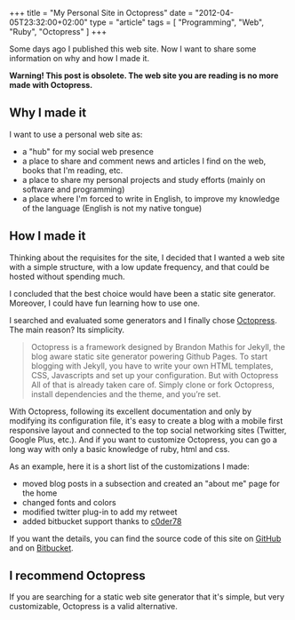 +++
title      = "My Personal Site in Octopress"
date       = "2012-04-05T23:32:00+02:00"
type       = "article"
tags       = [ "Programming", "Web", "Ruby", "Octopress" ]
+++

Some days ago I published this web site. Now I want to share
some information on why and how I made it.

<!--more-->
__Warning! This post is obsolete. The web site you are reading is no more made with Octopress.__

## Why I made it
I want to use a personal web site as:

* a "hub" for my social web presence
* a place to share and comment news and articles I find on the web,
  books that I'm reading, etc.
* a place to share my personal projects and study efforts (mainly on
  software and programming)
* a place where I'm forced to write in English, to improve my knowledge
  of the language (English is not my native tongue)

## How I made it
Thinking about the requisites for the site, I decided that I wanted
a web site with a simple structure, with a low update frequency,
and that could be hosted without spending much.

I concluded that the best choice would have been a static site generator.
Moreover, I could have fun learning how to use one.

I searched and evaluated some generators and I finally chose [Octopress](http://octopress.org).
The main reason? Its simplicity.

> Octopress is a framework designed by Brandon Mathis for Jekyll, the blog aware static site generator powering Github Pages. To start blogging with Jekyll, you have to write your own HTML templates, CSS, Javascripts and set up your configuration. But with Octopress All of that is already taken care of. Simply clone or fork Octopress, install dependencies and the theme, and you’re set.

With Octopress, following its excellent documentation and only by modifying
its configuration file, it's easy to create a blog with a mobile first
responsive layout and connected to the top social networking sites
(Twitter, Google Plus, etc.). And if you want to customize Octopress,
you can go a long way with only a basic knowledge of ruby, html and css.

As an example, here it is a short list of the customizations I made:

* moved blog posts in a subsection and created an "about me"
  page for the home
* changed fonts and colors
* modified twitter plug-in to add my retweet
* added bitbucket support thanks to
  [c0der78](https://github.com/c0der78/Octopress-Bitbucket-Aside)

If you want the details, you can find the source code of this site on
[GitHub](https://github.com/maurotrb/mtsite) and on
[Bitbucket](https://bitbucket.org/maurotrb/mtsite).

## I recommend Octopress
If you are searching for a static web site generator that it's simple,
but very customizable, Octopress is a valid alternative.
